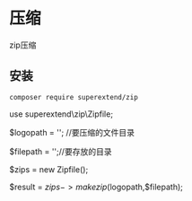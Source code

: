 # 压缩

zip压缩
## 安装
~~~
composer require superextend/zip
~~~
use superextend\zip\Zipfile;

$logopath = ''; //要压缩的文件目录

$filepath = '';//要存放的目录

$zips = new Zipfile();  

$result = $zips->makezip($logopath,$filepath);

